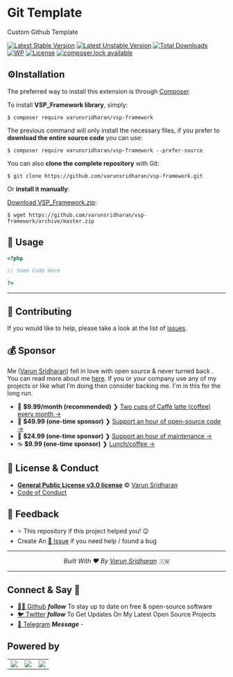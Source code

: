 # Git Template
Custom Github Template

[![Latest Stable Version][latest-stable-version-img]][lsvl]
[![Latest Unstable Version][latest-Unstable-version-img]][luvl]
[![Total Downloads][total-downloads-img]][tdl]
[![WP][wpcs-img]][wpcsl]
[![License][license-img]][licenselink]
[![composer.lock available][composerlock-img]][composerlocklink]

## ⚙️Installation
The preferred way to install this extension is through [Composer][composer].

To install **VSP_Framework library**, simply:

    $ composer require varunsridharan/vsp-framework

The previous command will only install the necessary files, if you prefer to **download the entire source code** you can use:

    $ composer require varunsridharan/vsp-framework --prefer-source

You can also **clone the complete repository** with Git:

    $ git clone https://github.com/varunsridharan/vsp-framework.git

Or **install it manually**:

[Download VSP_Framework.zip][downloadzip]:

    $ wget https://github.com/varunsridharan/vsp-framework/archive/master.zip

## 🚀 Usage

```php
<?php

// Some Code Here

?>
```
---

## 🤝 Contributing
If you would like to help, please take a look at the list of [issues](issues/).

## 💰 Sponsor
Me ([Varun Sridharan][twitter])  fell in love with open source & never turned back . 
You can read more about me [here](website). If you or your company use any of my projects or like what I’m doing then consider backing me. I'm in this for the long run.

- 🌟  **$9.99/month (recommended)** ❯ [Two cups of Caffè latte (coffee) every month →](https://go.svarun.dev/buymeacoffee/)
- 🚀  **$49.99 (one-time sponsor)** ❯ [Support an hour of open-source code →](https://go.svarun.dev/paypal/)
- 🔰  **$24.99 (one-time sponsor)** ❯ [Support an hour of maintenance →](https://go.svarun.dev/paypal/)
- ☕️  **$9.99 (one-time sponsor)** ❯ [Lunch/coffee →](https://go.svarun.dev/paypal/)

## 📝 License & Conduct
- [**General Public License v3.0 license**](LICENSE) © [Varun Sridharan](website)
- [Code of Conduct](code-of-conduct.md)

## 📣 Feedback
- ⭐ This repository if this project helped you! :wink:
- Create An [🔧 Issue](issues/) if you need help / found a bug

---

<p align="center">
<i>Built With ♥ By <a href="https://go.svarun.dev/twitter"  target="_blank" rel="noopener noreferrer">Varun Sridharan</a> 🇮🇳 </i>
</p>

---

## Connect & Say 👋
- [👨‍💻 Github](https://go.svarun.dev/github) ***follow*** To stay up to date on free & open-source software
- [🐦 Twitter][twitter] ***follow*** To Get Updates On My Latest Open Source Projects
- [📠 Telegram][telegram] ***Message*** -

## Powered by
<table>
    <tr>
        <td><a target='_blank' href="https://go.svarun.dev/powered/digitalocean/"><img src="https://cdn.svarun.dev/common/digitalocean/icon-small.png?v=1" /> </a></td>
        <td><a target='_blank' href="https://go.svarun.dev/powered/jetbrains/"><img src="https://cdn.svarun.dev/common/jetbrains/phpstorm/icon-small.png?v=1" /> </a></td>
        <td><a target='_blank' href="https://go.svarun.dev/powered/gitbook/"><img src="https://cdn.svarun.dev/common/gitbook/icon-small.png?v=1" /> </a></td>
    </tr>
</table>

<!-- Personl Links -->
[twitter]: https://go.svarun.dev/twitter/
[telegram]: https://go.svarun.dev/telegram/
[github]: https://go.svarun.dev/github/
[email]: https://go.svarun.dev/contact/email/
[website]: https://go.svarun.dev/website/

<!-- Private -->
[composer]: https://go.svarun.dev/composer/
[downloadzip]:https://github.com/varunsridharan/vsp-framework/archive/master.zip
[wpcsl]: https://github.com/WordPress-Coding-Standards/WordPress-Coding-Standards/

<!-- Poser -->
[latest-stable-version-img]: https://poser.pugx.org/varunsridharan/php-autoloader/version
[latest-Unstable-version-img]: https://poser.pugx.org/varunsridharan/php-autoloader/v/unstable
[total-downloads-img]: https://poser.pugx.org/varunsridharan/php-autoloader/downloads
[Latest-Unstable-version-img]: https://poser.pugx.org/varunsridharan/php-autoloader/v/unstable
[license-img]: https://poser.pugx.org/varunsridharan/php-autoloader/license
[composerlock-img]: https://poser.pugx.org/varunsridharan/php-autoloader/composerlock
[wpcs-img]: https://img.shields.io/badge/WordPress-Standar-1abc9c.svg

<!-- Packagist Links -->
[lsvl]: https://packagist.org/packages/varunsridharan/php-autoloader
[luvl]: https://packagist.org/packages/varunsridharan/php-autoloader
[tdl]: https://packagist.org/packages/varunsridharan/php-autoloader
[licenselink]: https://packagist.org/packages/varunsridharan/php-autoloader
[composerlocklink]: https://packagist.org/packages/varunsridharan/php-autoloader
